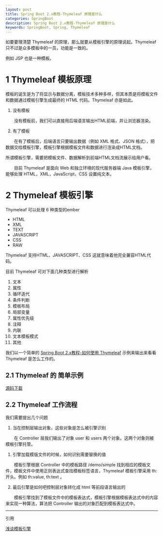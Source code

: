 ```yaml
---
layout: post
title: Spring Boot 2.x教程-Thymeleaf 原理是什么
categories: SpringBoot
description: Spring Boot 2.x教程-Thymeleaf 原理是什么
keywords: SpringBoot, Spring, Thymeleaf
---
```


如要要理清楚 Thymeleaf 的原理，那么就要从模板引擎的原理说起。Thymeleaf只不过是众多模板中的一员，功能是一致的。

例如 JSP 也是一种模板。

# 1 Thymeleaf 模板原理
模板的诞生是为了将显示与数据分离，模板技术多种多样，但其本质是将模板文件和数据通过模板引擎生成最终的 HTML 代码。Thymeleaf 亦是如此。

1. 没有模板
   
&emsp;&emsp;没有模板前，我们可以直接用后端语言输出HTML前端，并让浏览器渲染。

2. 有了模板

&emsp;&emsp;在有了模板后，后端语言只要输出数据（例如 XML 格式、JSON 格式），把数据交给模板引擎，模板引擎根据模板文件和数据进行渲染成HTML文档。

所谓模板引擎，需要把模板文件、数据解析到前端HTML文档流展示给用户看。
 
&emsp;&emsp;目前 Thymeleaf 是面向 Web 和独立环境的现代服务器端 Java 模板引擎，能够处理 HTML，XML，JavaScript，CSS 设置纯文本。

# 2 Thymeleaf 模板引擎
Thymeleaf 可以处理 6 种类型的ember
- HTML
- XML
- TEXT
- JAVASCRIPT
- CSS
- RAW

Thymeleaf 支持HTML、JAVASCRIPT、CSS 这就意味着他完全兼容HTML代码。

目前 Thymeleaf 可对下面几种类型进行解析

1. 文本
2. 属性
3. 循环迭代
4. 条件判断
5. 模板布局
6. 局部变量
7. 属性优先级
8. 注释
9. 内联
10. 文本模板模式
11. 其他

我们以一个简单的 [Spring Boot 2.x教程-如何使用 Thymeleaf](http://www.fishpro.com.cn/2019/05/05/spring-boot-study-thymeleaf-how-to-use/) 示例来输出来看看 Thymeleaf 是怎么工作的。

## 2.1 Thymeleaf 的 简单示例 
[源码下载](https://github.com/fishpro/spring-boot-study/tree/master/spring-boot-study-thymeleaf)


## 2.2 Thymeleaf 工作流程
我们需要提出几个问题
1. 当在控制层输出对象，这些对象是怎么被引擎识别

&emsp;&emsp;在 Controller 层我们输出了对象 user 和 users 两个对象。这两个对象则被模板引擎托管。
1. 引擎加载模版文件的时候，如何识别需要替换的值

&emsp;&emsp;模板引擎根据 Controller 中的模板路径 /demo/simple 找到相应的模板文件，模板文件中使用正则表达式查找模板标签语言，Thymeleaf 模板引擎采用 th: 开头。例如 th:value, th:text 。

2. 最后引擎是如何吧控制层对象转化成 html 等前段语言输出的

&emsp;&emsp;模板引擎找到了模板文件中的模板表达式，模板引擎根据模板表达式中的内容来实现一种算法，算法把 Controller 输出的对象匹配到模板表达式中。



---
引用

[浅谈模板引擎](https://www.cnblogs.com/dojo-lzz/p/5518474.html)



